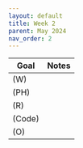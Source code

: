 ```yaml
---
layout: default
title: Week 2
parent: May 2024
nav_order: 2
---
```


| Goal | Notes |                                                                                
| ----------- | ----------- |
|(W)| |
|(PH)| |
|(R)| |
|(Code)| |
|(O)| |

